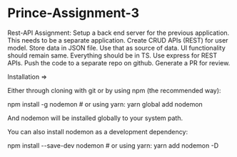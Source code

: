 #  Prince-Assignment-3

Rest-API Assignment: Setup a back end server for the previous application. This needs to be a separate application. Create CRUD APIs (REST) for user                            model. Store data in JSON file. Use that as source of data. UI functionality should remain same. Everything should be in TS. Use                            express for REST APIs. Push the code to a separate repo on github. Generate a PR for review.



Installation =>

Either through cloning with git or by using npm (the recommended way):

npm install -g nodemon # or using yarn: yarn global add nodemon

And nodemon will be installed globally to your system path.

You can also install nodemon as a development dependency:

npm install --save-dev nodemon # or using yarn: yarn add nodemon -D

